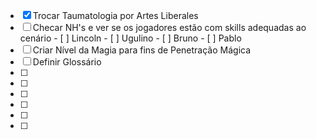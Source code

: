 - [x] Trocar Taumatologia por Artes Liberales
- [ ] Checar NH's e ver se os jogadores estão com skills adequadas ao cenário
      - [ ] Lincoln
      - [ ] Ugulino
      - [ ] Bruno
      - [ ] Pablo
- [ ] Criar Nível da Magia para fins de Penetração Mágica
- [ ] Definir Glossário
- [ ] 
- [ ] 
- [ ] 
- [ ] 
- [ ] 
- [ ] 